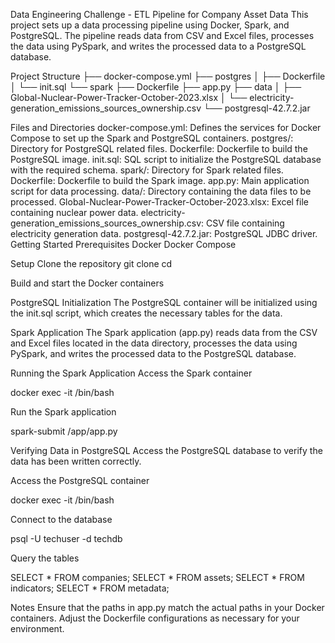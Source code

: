 Data Engineering Challenge - ETL Pipeline for Company Asset Data
This project sets up a data processing pipeline using Docker, Spark, and PostgreSQL. The pipeline reads data from CSV and Excel files, processes the data using PySpark, and writes the processed data to a PostgreSQL database.

Project Structure
├── docker-compose.yml
├── postgres
│			├── Dockerfile
│			└── init.sql
└── spark
    ├── Dockerfile
    ├── app.py
    ├── data
    │		├── Global-Nuclear-Power-Tracker-October-2023.xlsx
    │		└── electricity-generation_emissions_sources_ownership.csv
    └── postgresql-42.7.2.jar

Files and Directories
docker-compose.yml: Defines the services for Docker Compose to set up the Spark and PostgreSQL containers.
postgres/: Directory for PostgreSQL related files.
Dockerfile: Dockerfile to build the PostgreSQL image.
init.sql: SQL script to initialize the PostgreSQL database with the required schema.
spark/: Directory for Spark related files.
Dockerfile: Dockerfile to build the Spark image.
app.py: Main application script for data processing.
data/: Directory containing the data files to be processed.
Global-Nuclear-Power-Tracker-October-2023.xlsx: Excel file containing nuclear power data.
electricity-generation_emissions_sources_ownership.csv: CSV file containing electricity generation data.
postgresql-42.7.2.jar: PostgreSQL JDBC driver.
Getting Started
Prerequisites
Docker
Docker Compose

Setup
Clone the repository
git clone <repository-url>
cd <repository-directory>

Build and start the Docker containers

PostgreSQL Initialization
The PostgreSQL container will be initialized using the init.sql script, which creates the necessary tables for the data.

Spark Application
The Spark application (app.py) reads data from the CSV and Excel files located in the data directory, processes the data using PySpark, and writes the processed data to the PostgreSQL database.

Running the Spark Application
Access the Spark container

docker exec -it <spark-container-id> /bin/bash


Run the Spark application

spark-submit /app/app.py


Verifying Data in PostgreSQL
Access the PostgreSQL database to verify the data has been written correctly.

Access the PostgreSQL container

docker exec -it <postgres-container-id> /bin/bash


Connect to the database

psql -U techuser -d techdb

Query the tables

SELECT * FROM companies;
SELECT * FROM assets;
SELECT * FROM indicators;
SELECT * FROM metadata;


Notes
Ensure that the paths in app.py match the actual paths in your Docker containers.
Adjust the Dockerfile configurations as necessary for your environment.
